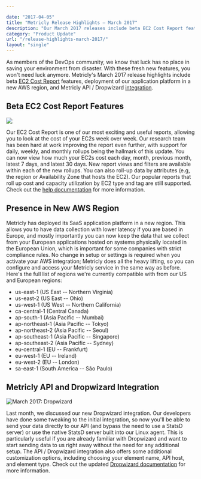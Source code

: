 ```yaml
---

date: "2017-04-05"
title: "Metricly Release Highlights – March 2017"
description: "Our March 2017 releases include beta EC2 Cost Report features, deployment of our platform in a new AWS region, & Metricly API / Dropwizard integration."
category: "Product Update"
url: "/release-highlights-march-2017/"
layout: "single"
---
```


As members of the DevOps community, we know that luck has no place in saving your environment from disaster. With these fresh new features, you won't need luck anymore. Metricly's March 2017 release highlights include beta [EC2 Cost Report](/ec2-cost-analysis-recommendations) features, deployment of our application platform in a new AWS region, and Metricly API / Dropwizard [integration](https://docs.metricly.com/integrations/).

Beta EC2 Cost Report Features
-----------------------------

![](https://s3-us-west-2.amazonaws.com/com-netuitive-app-usw2-public/wp-content/uploads/2017/07/mar-rnh-ec2-cost.png)

Our EC2 Cost Report is one of our most exciting and useful reports, allowing you to look at the cost of your EC2s week over week. Our research team has been hard at work improving the report even further, with support for daily, weekly, and monthly rollups being the hallmark of this update. You can now view how much your EC2s cost each day, month, previous month, latest 7 days, and latest 30 days. New report views and filters are available within each of the new rollups. You can also roll-up data by attributes (e.g, the region or Availability Zone that hosts the EC2). Our popular reports that roll up cost and capacity utilization by EC2 type and tag are still supported. Check out the [help documentation](https://help.netuitive.com/Content/Reports/multi_week_ec2_cost_report.htm) for more information.

Presence in New AWS Region
--------------------------

Metricly has deployed its SaaS application platform in a new region. This allows you to have data collection with lower latency if you are based in Europe, and mostly importantly you can now keep the data that we collect from your European applications hosted on systems physically located in the European Union, which is important for some companies with strict compliance rules. No change in setup or settings is required when you activate your AWS integration; Metricly does all the heavy lifting, so you can configure and access your Metricly service in the same way as before. Here's the full list of regions we're currently compatible with from our US and European regions:

-   us-east-1 (US East -- Northern Virginia)
-   us-east-2 (US East -- Ohio)
-   us-west-1 (US West -- Northern California)
-   ca-central-1 (Central Canada)
-   ap-south-1 (Asia Pacific -- Mumbai)
-   ap-northeast-1 (Asia Pacific -- Tokyo)
-   ap-northeast-2 (Asia Pacific -- Seoul)
-   ap-southeast-1 (Asia Pacific -- Singapore)
-   ap-southeast-2 (Asia Pacific -- Sydney)
-   eu-central-1 (EU -- Frankfurt)
-   eu-west-1 (EU -- Ireland)
-   eu-west-2 (EU -- London)
-   sa-east-1 (South America -- São Paulo)

Metricly API and Dropwizard Integration
----------------------------------------

![March 2017: Dropwizard](https://s3-us-west-2.amazonaws.com/com-netuitive-app-usw2-public/wp-content/uploads/2017/07/mar-rnh-dwapi.png)

Last month, we discussed our new Dropwizard integration. Our developers have done some tweaking to the initial integration, so now you'll be able to send your data directly to our API (and bypass the need to use a StatsD server) or use the native StatsD server built into our Linux agent. This is particularly useful if you are already familiar with Dropwizard and want to start sending data to us right away without the need for any additional setup. The API / Dropwizard integration also offers some additional customization options, including choosing your element name, API host, and element type. Check out the updated [Dropwizard documentation](https://help.netuitive.com/Content/Integrations/dropwizard.htm) for more information.
